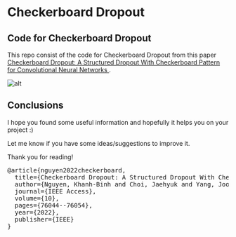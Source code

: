 # Checkerboard Dropout
## Code for Checkerboard Dropout

This repo consist of the code for Checkerboard Dropout from this paper \
[Checkerboard Dropout: A Structured Dropout With Checkerboard Pattern for Convolutional Neural Networks
](https://ieeexplore.ieee.org/document/9828384).

![alt](https://ieeexplore.ieee.org/ielx7/6287639/9668973/9828384/graphical_abstract/access-gagraphic-3190643.jpg)
## Conclusions
I hope you found some useful information and hopefully it helps you on your project :)

Let me know if you have some ideas/suggestions to improve it.

Thank you for reading!

<pre>
@article{nguyen2022checkerboard,
  title={Checkerboard Dropout: A Structured Dropout With Checkerboard Pattern for Convolutional Neural Networks},
  author={Nguyen, Khanh-Binh and Choi, Jaehyuk and Yang, Joon-Sung},
  journal={IEEE Access},
  volume={10},
  pages={76044--76054},
  year={2022},
  publisher={IEEE}
}</pre>
